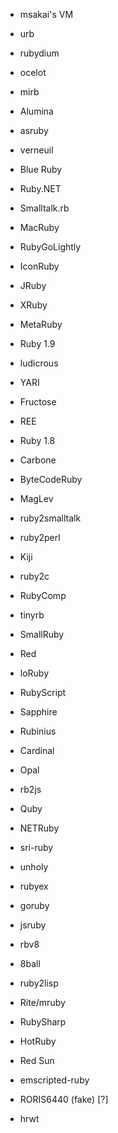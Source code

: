 * msakai's VM
* urb
* rubydium
* ocelot
* mirb

* Alumina
* asruby
* verneuil
* Blue Ruby
* Ruby.NET
* Smalltalk.rb

* MacRuby
* RubyGoLightly
* IconRuby
* JRuby
* XRuby

* MetaRuby
* Ruby 1.9
* ludicrous
* YARI

* Fructose
* REE
* Ruby 1.8
* Carbone
* ByteCodeRuby
* MagLev
* ruby2smalltalk

* ruby2perl
* Kiji
* ruby2c
* RubyComp
* tinyrb
* SmallRuby
* Red

* loRuby
* RubyScript
* Sapphire
* Rubinius
* Cardinal
* Opal
* rb2js
* Quby

* NETRuby
* sri-ruby
* unholy
* rubyex
* goruby
* jsruby
* rbv8
* 8ball

* ruby2lisp
* Rite/mruby
* RubySharp
* HotRuby
* Red Sun

* emscripted-ruby
* RORIS6440 (fake) [?]
* hrwt